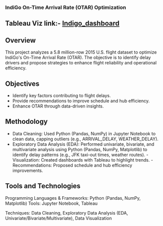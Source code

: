 ### IndiGo On-Time Arrival Rate (OTAR) Optimization
## Tableau Viz link:- [Indigo_dashboard](https://public.tableau.com/app/profile/md.atique.bokhari/viz/NL_Indigo_17457641416370/IndigoDahboard)

## Overview

This project analyzes a 5.8 million-row 2015 U.S. flight dataset to optimize IndiGo's On-Time Arrival Rate (OTAR). The objective is to identify delay drivers and propose strategies to enhance flight reliability and operational efficiency.

## Objectives
- Identify key factors contributing to flight delays.
- Provide recommendations to improve schedule and hub efficiency.
- Enhance OTAR through data-driven insights.

## Methodology
- Data Cleaning: Used Python (Pandas, NumPy) in Jupyter Notebook to clean data, capping outliers (e.g., ARRIVAL_DELAY, WEATHER_DELAY).
- Exploratory Data Analysis (EDA): Performed univariate, bivariate, and multivariate analysis using Python (Pandas, NumPy, Matplotlib) to identify delay patterns (e.g., JFK taxi-out times, weather routes).
-Visualization: Created dashboards with Tableau to highlight trends.
-Recommendations: Proposed schedule and hub efficiency improvements.

## Tools and Technologies
Programming Languages & Frameworks: Python (Pandas, NumPy, Matplotlib)
Tools: Jupyter Notebook, Tableau

Techniques: Data Cleaning, Exploratory Data Analysis (EDA, Univariate/Bivariate/Multivariate), Data Visualization
